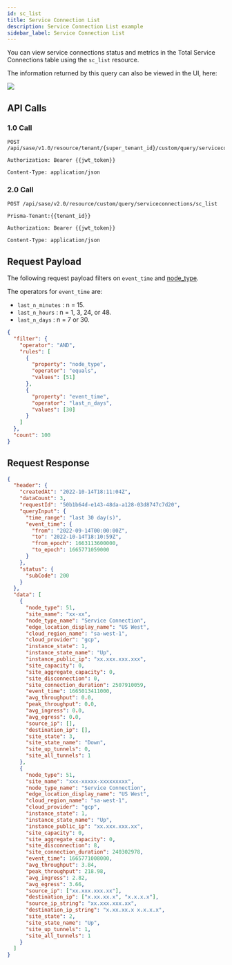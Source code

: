 ```yaml
---
id: sc_list
title: Service Connection List
description: Service Connection List example
sidebar_label: Service Connection List
---
```


You can view service connections status and metrics in the Total Service Connections table using the `sc_list` resource.

The information returned by this query can also be viewed in the UI, here:

![](/access/img/sc_list_img.png)

## API Calls

### 1.0 Call

    POST /api/sase/v1.0/resource/tenant/{super_tenant_id}/custom/query/serviceconnections/sc_list

    Authorization: Bearer {{jwt_token}}

    Content-Type: application/json

### 2.0 Call

    POST /api/sase/v2.0/resource/custom/query/serviceconnections/sc_list

    Prisma-Tenant:{{tenant_id}}

    Authorization: Bearer {{jwt_token}}

    Content-Type: application/json

## Request Payload

The following request payload filters on `event_time` and 
[node_type](/access/docs/insights/query_filters/#node-types).

The operators for `event_time` are:

- `last_n_minutes` : n = 15.
- `last_n_hours` : n = 1, 3, 24, or 48.
- `last_n_days` : n = 7 or 30.


```json
{
  "filter": {
    "operator": "AND",
    "rules": [
      {
        "property": "node_type",
        "operator": "equals",
        "values": [51]
      },
      {
        "property": "event_time",
        "operator": "last_n_days",
        "values": [30]
      }
    ]
  },
  "count": 100
}
```

## Request Response

```json
{
  "header": {
    "createdAt": "2022-10-14T18:11:04Z",
    "dataCount": 3,
    "requestId": "50b1b64d-e143-48da-a128-03d8747c7d20",
    "queryInput": {
      "time_range": "last 30 day(s)",
      "event_time": {
        "from": "2022-09-14T00:00:00Z",
        "to": "2022-10-14T18:10:59Z",
        "from_epoch": 1663113600000,
        "to_epoch": 1665771059000
      }
    },
    "status": {
      "subCode": 200
    }
  },
  "data": [
    {
      "node_type": 51,
      "site_name": "xx-xx",
      "node_type_name": "Service Connection",
      "edge_location_display_name": "US West",
      "cloud_region_name": "sa-west-1",
      "cloud_provider": "gcp",
      "instance_state": 1,
      "instance_state_name": "Up",
      "instance_public_ip": "xx.xxx.xxx.xxx",
      "site_capacity": 0,
      "site_aggregate_capacity": 0,
      "site_disconnection": 0,
      "site_connection_duration": 2507910059,
      "event_time": 1665013411000,
      "avg_throughput": 0.0,
      "peak_throughput": 0.0,
      "avg_ingress": 0.0,
      "avg_egress": 0.0,
      "source_ip": [],
      "destination_ip": [],
      "site_state": 3,
      "site_state_name": "Down",
      "site_up_tunnels": 0,
      "site_all_tunnels": 1
    },
    {
      "node_type": 51,
      "site_name": "xxx-xxxxx-xxxxxxxxx",
      "node_type_name": "Service Connection",
      "edge_location_display_name": "US West",
      "cloud_region_name": "sa-west-1",
      "cloud_provider": "gcp",
      "instance_state": 1,
      "instance_state_name": "Up",
      "instance_public_ip": "xx.xxx.xxx.xx",
      "site_capacity": 0,
      "site_aggregate_capacity": 0,
      "site_disconnection": 8,
      "site_connection_duration": 240302978,
      "event_time": 1665771008000,
      "avg_throughput": 3.84,
      "peak_throughput": 218.98,
      "avg_ingress": 2.82,
      "avg_egress": 3.66,
      "source_ip": ["xx.xxx.xxx.xx"],
      "destination_ip": ["x.xx.xx.x", "x.x.x.x"],
      "source_ip_string": "xx.xxx.xxx.xx",
      "destination_ip_string": "x.xx.xx.x x.x.x.x",
      "site_state": 2,
      "site_state_name": "Up",
      "site_up_tunnels": 1,
      "site_all_tunnels": 1
    }
  ]
}
```
